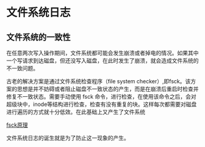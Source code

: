 # 文件系统日志

## 文件系统的一致性

在任意两次写入操作期间，文件系统都可能会发生崩溃或者掉电的情况。如果其中一个写请求到达磁盘，但还没写入磁盘，在此时发生了崩溃，就会造成文件系统的不一致问题。

古老的解决方案是通过文件系统检查程序（file system checker）,即fsck。该方案的思想是并不妨碍或者阻止磁盘不一致状态的产生，而是在崩溃后重启时检查并修复不一致状态。需要手动使用 fsck 命令，进行检查，在使用该命令之后，会对超级块中，inode等结构进行检查，检查有没有重复的块。这样每次都需要对磁盘进行遍历的方式就十分低效。在此基础上又产生了文件系统

[fsck原理](https://blog.csdn.net/weixin_29196613/article/details/116907036)

文件系统日志的诞生就是为了防止这一现象的产生。